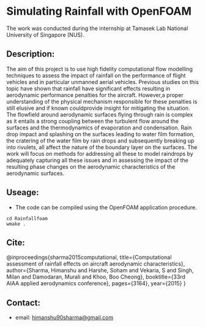 # Simulating Rainfall with OpenFOAM

The work was conducted during the internship at Tamasek Lab National University of Singapore (NUS).

## Description:
The aim of this project is to use high fidelity computational flow modelling techniques to assess the impact of rainfall on the performance of flight vehicles and in particular unmanned aerial vehicles. Previous studies on this topic have shown that rainfall have significant effects resulting in aerodynamic performance penalties for the aircraft. However,a proper understanding of the physical mechanism responsible for these penalties is still elusive and if known couldprovide insight for mitigating the situation. The flowfield around aerodynamic surfaces flying through rain is complex as it entails a strong coupling between the turbulent flow around the surfaces and the thermodynamics of evaporation and condensation. Rain drop impact and splashing on the surfaces leading to water film formation, the cratering of the water film by rain drops and subsequently breaking up into rivulets, all affect the nature of the boundary layer on the surfaces. The work will focus on methods for addressing all these to model raindrops by adequately capturing all these issues and in assessing the impact of the resulting phase changes on the aerodynamic characteristics of the aerodynamic surfaces.

## Useage:
- The code can be compiled using the OpenFOAM application procedure.
```
cd Rainfallfoam
wmake . 
```

## Cite:
@inproceedings{sharma2015computational,
  title={Computational assessment of rainfall effects on aircraft aerodynamic characteristics},
  author={Sharma, Himanshu and Harshe, Soham and Vekaria, S and Singh, Milan and Damodaran, Murali and Khoo, Boo Cheong},
  booktitle={33rd AIAA applied aerodynamics conference},
  pages={3164},
  year={2015}
}


## Contact:
- email: himanshu90sharma@gmail.com
